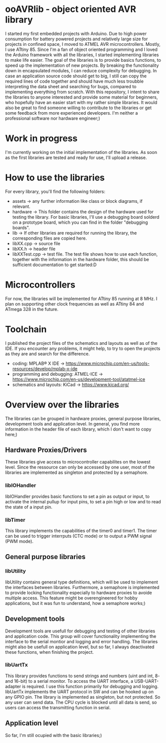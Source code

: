# ooAVRlib - object oriented AVR library
I started my first embedded projects with Arduino. Due to high power consumption for battery powered projects and relatively large size for projects in confined space, I moved to ATMEL AVR microcontrollers. Mostly, I use ATtiny 85. Since I'm a fan of object oriented programming and I loved the Arduino framework with all the libraries, I started implementing libraries to make life easier. The goal of the libraries is to provide basics functions, to speed up the implementation of new projects. By breaking the functionality down in encapsulated modules, I can reduce complexity for debugging. In case an application source code should get to big, I still can copy the required lines of code together and should have much less troubble interpreting the data sheet and searching for bugs, compared to implementing everything from scratch.
With this repository, I intent to share the libraries to anyone interested and provide some material for beginners, who hopefully have an easier start with my rather simple libraries. It would also be great to find someone willing to contribute to the libraries or get some feedback from more experienced developers. I'm neither a professional software nor hardware engineer;)

# Work in progress
I'm currently working on the initial implementation of the libraries. As soon as the first libraries are tested and ready for use, I'll upload a release.

# How to use the libraries
For every library, you'll find the following folders:
- assets -> any further information like class or block diagrams, if relevant.
- hardware -> This folder contains the design of the hardware used for testing the library. For basic libraries, I'll use a debugging board solderd on a prototype board, which you can find in the folder "debugging boards".
- lib -> If other libraries are required for running the library, the corresponding files are copied here.
- libXX.cpp -> source file
- libXX.h -> header file
- libXXTest.cpp -> test file. The test file shows how to use each function, together with the information in the hardware folder, this should be sufficient documentation to get started:D

# Microcontrollers
For now, the libraries will be implemented for ATtiny 85 running at 8 MHz. I plan on supporting other clock frequencies as well as ATtiny 84 and ATmega 328 in the future.

# Toolchain
I published the project files of the schematics and layouts as well as of the IDE. If you encounter any problems, it might help, to try to open the projects as they are and search for the difference. 
- coding: MPLAB® X IDE -> https://www.microchip.com/en-us/tools-resources/develop/mplab-x-ide
- programming and debugging: ATMEL-ICE -> https://www.microchip.com/en-us/development-tool/atatmel-ice
- schematics and layouts: KiCad -> https://www.kicad.org/

# Overview over the libraries
The libraries can be grouped in hardware proxies, general purpose libraries, development tools and application level. 
In general, you find more information in the header file of each library, which I don't want to copy here;)
## Hardware Proxies/Drivers
These libraries give access to microcontroller capabilites on the lowest level. Since the ressource can only be accessed by one user, most of the libraries are implemented as singleton and protected by a semaphore.
### libIOHandler
libIOHandler provides basic functions to set a pin as output or input, to activate the internal pullup for input pins, to set a pin high or low and to read the state of a input pin.
### libTimer
This library implements the capabilities of the timer0 and timer1. The timer can be used to trigger interrputs (CTC mode) or to output a PWM signal (PWM mode). 
## General purpose libraries
### libUtility
libUtility contains general type definitions, which will be used to implement the interfaces between libraries. Furthermore, a semaphore is implemented to provide locking functionality especially to hardware proxies to avoide multiple access. This feature might be overengineered for hobby applications, but it was fun to understand, how a semaphore works;)
## Development tools
Development tools are usefull for debugging and testing of other libraries and application code. This group will cover functionality implementing the interface to the serial montior and logging and error handling. The libraries might also be usefull on application level, but so far, I always deactivated these functions, when finishing the project.
### libUartTx
This library provides functions to send strings and numbers (uint and int, 8- and 16-bit) to a serial monitor. To access the UART interface, a USB-UART-adapter is required. I use this function primarily for debugging and logging. libUartTx implements the UART protocol in SW and can be hooked up on any GPIO pin. The library is implemented as singleton, but not protected. So any user can send data. The CPU cycle is blocked until all data is send, so users can access the transmitting function in serial. 
## Application level
So far, I'm still ocupied with the basic libraries;)
